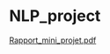 # NLP_project
[Rapport_mini_projet.pdf](https://github.com/El-kaissi/NLP_project/files/7099670/Rapport_mini_projet.pdf)
